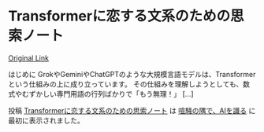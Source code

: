 # Transformerに恋する文系のための思索ノート
[Original Link](https://alu-ai.blog/2025/09/transformer%e3%81%ab%e6%81%8b%e3%81%99%e3%82%8b%e6%96%87%e7%b3%bb%e3%81%ae%e3%81%9f%e3%82%81%e3%81%ae%e6%80%9d%e7%b4%a2%e3%83%8e%e3%83%bc%e3%83%88/?utm_source=rss&utm_medium=rss&utm_campaign=transformer%25e3%2581%25ab%25e6%2581%258b%25e3%2581%2599%25e3%2582%258b%25e6%2596%2587%25e7%25b3%25bb%25e3%2581%25ae%25e3%2581%259f%25e3%2582%2581%25e3%2581%25ae%25e6%2580%259d%25e7%25b4%25a2%25e3%2583%258e%25e3%2583%25bc%25e3%2583%2588)

はじめに GrokやGeminiやChatGPTのような大規模言語モデルは、Transformerという仕組みの上に成り立っています。 その仕組みを理解しようとしても、数式やむずかしい専門用語の行列ばかりで「もう無理！」 […]

投稿 [Transformerに恋する文系のための思索ノート](https://alu-ai.blog/2025/09/transformer%e3%81%ab%e6%81%8b%e3%81%99%e3%82%8b%e6%96%87%e7%b3%bb%e3%81%ae%e3%81%9f%e3%82%81%e3%81%ae%e6%80%9d%e7%b4%a2%e3%83%8e%e3%83%bc%e3%83%88/) は [喧騒の隅で、AIを識る](https://alu-ai.blog) に最初に表示されました。
